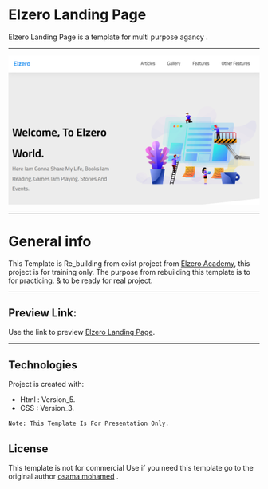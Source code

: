 # Elzero Landing Page
Elzero Landing Page is a template for multi purpose agancy .

<hr />
<img src="images/preview.png" /> 

<hr />

# General info

This Template is Re_building from exist project from [Elzero Academy](https://elzero.org/), this project is for training only.
The purpose from rebuilding this template is to for practicing. & to be ready for real project.

<hr />

## Preview Link:
Use the link to preview [Elzero Landing Page](https://ali-sabry.github.com/elzero-landing).

<hr />

## Technologies
Project is created with:
* Html       : Version_5.
* CSS        : Version_3.

```bash
Note: This Template Is For Presentation Only.
```

## License
This template is not for commercial Use if you need this template go to the original author [osama mohamed](https://www.facebook.com/OsElzero) .
